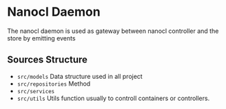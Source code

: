 # Nanocl Daemon

The nanocl daemon is used as gateway between nanocl controller and the store by emitting events

## Sources Structure

- `src/models` Data structure used in all project
- `src/repositories` Method
- `src/services`
- `src/utils` Utils function usually to controll containers or controllers.
